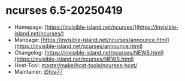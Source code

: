 # ncurses 6.5-20250419
  - Homepage: [https://invisible-island.net/ncurses/](https://invisible-island.net/ncurses/)
  - Manpage: [https://invisible-island.net/ncurses/announce.html](https://invisible-island.net/ncurses/announce.html)
  - Changelog: [https://invisible-island.net/ncurses/NEWS.html](https://invisible-island.net/ncurses/NEWS.html)
  - Host-Tool: [master/make/host-tools/ncurses-host/](https://github.com/Freetz-NG/freetz-ng/tree/master/make/host-tools/ncurses-host/)
  - Maintainer: [@fda77](https://github.com/fda77)

